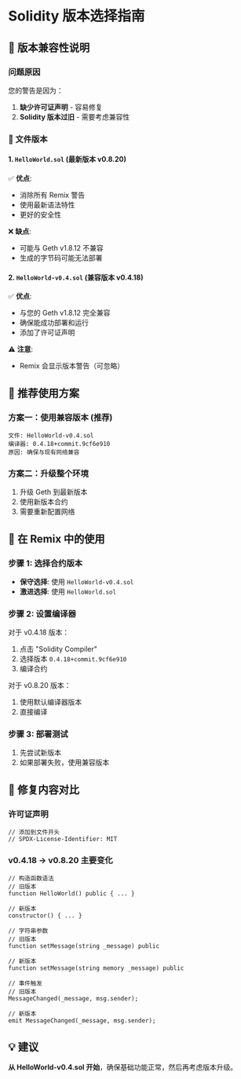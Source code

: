 # Solidity 版本选择指南

## 🔄 版本兼容性说明

### 问题原因
您的警告是因为：
1. **缺少许可证声明** - 容易修复
2. **Solidity 版本过旧** - 需要考虑兼容性

### 📁 文件版本

#### 1. `HelloWorld.sol` (最新版本 v0.8.20)
✅ **优点**: 
- 消除所有 Remix 警告
- 使用最新语法特性
- 更好的安全性

❌ **缺点**: 
- 可能与 Geth v1.8.12 不兼容
- 生成的字节码可能无法部署

#### 2. `HelloWorld-v0.4.sol` (兼容版本 v0.4.18)
✅ **优点**: 
- 与您的 Geth v1.8.12 完全兼容
- 确保能成功部署和运行
- 添加了许可证声明

⚠️ **注意**: 
- Remix 会显示版本警告（可忽略）

## 🚀 推荐使用方案

### 方案一：使用兼容版本 (推荐)
```
文件: HelloWorld-v0.4.sol
编译器: 0.4.18+commit.9cf6e910
原因: 确保与现有网络兼容
```

### 方案二：升级整个环境
1. 升级 Geth 到最新版本
2. 使用新版本合约
3. 需要重新配置网络

## 📝 在 Remix 中的使用

### 步骤 1: 选择合约版本
- **保守选择**: 使用 `HelloWorld-v0.4.sol`
- **激进选择**: 使用 `HelloWorld.sol`

### 步骤 2: 设置编译器
对于 v0.4.18 版本：
1. 点击 "Solidity Compiler"
2. 选择版本 `0.4.18+commit.9cf6e910`
3. 编译合约

对于 v0.8.20 版本：
1. 使用默认编译器版本
2. 直接编译

### 步骤 3: 部署测试
1. 先尝试新版本
2. 如果部署失败，使用兼容版本

## 🔧 修复内容对比

### 许可证声明
```solidity
// 添加到文件开头
// SPDX-License-Identifier: MIT
```

### v0.4.18 → v0.8.20 主要变化
```solidity
// 构造函数语法
// 旧版本
function HelloWorld() public { ... }

// 新版本  
constructor() { ... }

// 字符串参数
// 旧版本
function setMessage(string _message) public

// 新版本
function setMessage(string memory _message) public

// 事件触发
// 旧版本
MessageChanged(_message, msg.sender);

// 新版本
emit MessageChanged(_message, msg.sender);
```

## 💡 建议
**从 HelloWorld-v0.4.sol 开始**，确保基础功能正常，然后再考虑版本升级。 